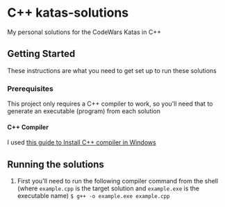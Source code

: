 # C++ katas-solutions
My personal solutions for the CodeWars Katas in C++

## Getting Started

These instructions are what you need to get set up to run these solutions

### Prerequisites

This project only requires a C++ compiler to work, so you'll need that to generate an executable (program) from each solution

#### C++ Compiler

I used [this guide to Install C++ compiler in Windows](https://www.freecodecamp.org/news/how-to-install-c-and-cpp-compiler-on-windows/)

## Running the solutions

1. First you'll need to run the following compiler command from the shell (where `example.cpp` is the target solution and `example.exe` is the executable name)
```$ g++ -o example.exe example.cpp```